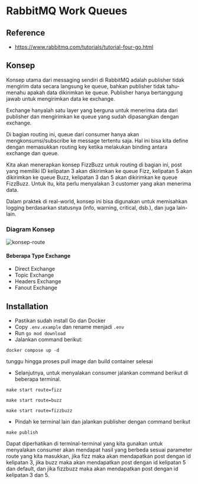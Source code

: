 # RabbitMQ Work Queues

## Reference
- https://www.rabbitmq.com/tutorials/tutorial-four-go.html

## Konsep
Konsep utama dari messaging sendiri di RabbitMQ adalah publisher tidak mengirim data secara langsung ke queue, bahkan publisher tidak tahu-menahu apakah data dikirimkan ke queue. Publisher hanya bertanggung jawab untuk mengirimkan data ke exchange.<br>

Exchange hanyalah satu layer yang berguna untuk menerima data dari publisher dan mengirimkan ke queue yang sudah dipasangkan dengan exchange. <br>

Di bagian routing ini, queue dari consumer hanya akan mengkonsumsi/subscribe ke message tertentu saja. Hal ini bisa kita define dengan memasukkan routing key ketika melakukan binding antara exchange dan queue.<br>

Kita akan menerapkan konsep FizzBuzz untuk routing di bagian ini, post yang memiliki ID kelipatan 3 akan dikirimkan ke queue Fizz, kelipatan 5 akan dikirimkan ke queue Buzz, kelipatan 3 dan 5 akan dikirimkan ke queue FizzBuzz. Untuk itu, kita perlu menyalakan 3 customer yang akan menerima data. <br>

Dalam praktek di real-world, konsep ini bisa digunakan untuk memisahkan logging berdasarkan statusnya (info, warning, critical, dsb.), dan juga lain-lain.

### Diagram Konsep
![konsep-route](https://www.rabbitmq.com/img/tutorials/direct-exchange.png)

#### Beberapa Type Exchange
- Direct Exchange
- Topic Exchange
- Headers Exchange
- Fanout Exchange

## Installation
- Pastikan sudah install Go dan Docker
- Copy `.env.example` dan rename menjadi `.env`
- Run `go mod download`
- Jalankan command berikut:
```
docker compose up -d
```
tunggu hingga proses pull image dan build container selesai <br>
- Selanjutnya, untuk menyalakan consumer jalankan command berikut di beberapa terminal.
```
make start route=fizz
```
```
make start route=buzz
```
```
make start route=fizzbuzz
```
- Pindah ke terminal lain dan jalankan publisher dengan command berikut
```
make publish
```
Dapat diperhatikan di terminal-terminal yang kita gunakan untuk menyalakan consumer akan mendapat hasil yang berbeda sesuai parameter route yang kita masukkan, jika fizz maka akan mendapatkan post dengan id kelipatan 3, jika buzz maka akan mendapatkan post dengan id kelipatan 5 dan default, dan jika fizzbuzz maka akan mendapatkan post dengan id kelipatan 3 dan 5.